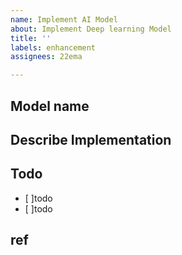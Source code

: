 ```yaml
---
name: Implement AI Model
about: Implement Deep learning Model
title: ''
labels: enhancement
assignees: 22ema

---
```


## Model name

## Describe Implementation

## Todo
- [ ]todo
- [ ]todo

## ref

